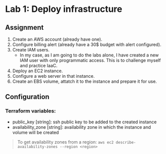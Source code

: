 # Lab 1: Deploy infrastructure

## Assignment

1. Create an AWS account (already have one).
2. Configure billing alert (already have a 30$ budget with alert configured).
3. Create IAM users.
    - In my case, as I am going to do the labs alone, I have created a new IAM user
      with only programmatic access. This is to challenge myself and practice IaaC.
4. Deploy an EC2 instance.
5. Configure a web server in that instance.
6. Create an EBS volume, attatch it to the instance and prepare it for use.

## Configuration

### Terraform variables:

- public_key [string]: ssh public key to be added to the created instance
- availability_zone [string]: availability zone in which the instance and volume will be created

> To get availability zones from a region:
> `aws ec2 describe-availability-zones --region <region>`
